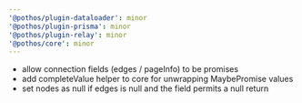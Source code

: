 ```yaml
---
'@pothos/plugin-dataloader': minor
'@pothos/plugin-prisma': minor
'@pothos/plugin-relay': minor
'@pothos/core': minor
---
```


- allow connection fields (edges / pageInfo) to be promises
- add completeValue helper to core for unwrapping MaybePromise values
- set nodes as null if edges is null and the field permits a null return
